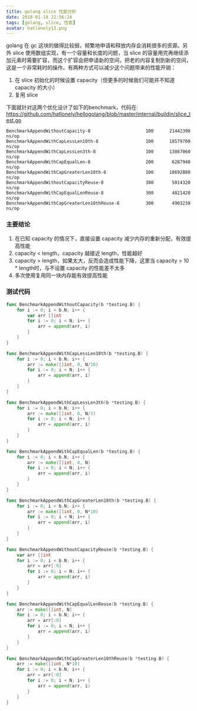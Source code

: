 ```yaml
---
title: golang slice 性能分析
date: 2018-01-18 21:56:24
tags: [golang, slice, 性能]
avatar: hatlonely13.png
---
```


golang 在 gc 这块的做得比较弱，频繁地申请和释放内存会消耗很多的资源。另外 slice 使用数组实现，有一个容量和长度的问题，当 slice 的容量用完再继续添加元素时需要扩容，而这个扩容会把申请新的空间，把老的内容复制到新的空间，这是一个非常耗时的操作。有两种方式可以减少这个问题带来的性能开销：

1. 在 slice 初始化的时候设置 capacity（但更多的时候我们可能并不知道 capacity 的大小）
2. 复用 slice

下面就针对这两个优化设计了如下的benchmark，代码在: <https://github.com/hatlonely/hellogolang/blob/master/internal/buildin/slice_test.go>

```
BenchmarkAppendWithoutCapacity-8                     100      21442390 ns/op
BenchmarkAppendWithCapLessLen10th-8                  100      18579700 ns/op
BenchmarkAppendWithCapLessLen3th-8                   100      13867060 ns/op
BenchmarkAppendWithCapEqualLen-8                     200       6287940 ns/op
BenchmarkAppendWithCapGreaterLen10th-8               100      18692880 ns/op
BenchmarkAppendWithoutCapacityReuse-8                300       5014320 ns/op
BenchmarkAppendWithCapEqualLenReuse-8                300       4821420 ns/op
BenchmarkAppendWithCapGreaterLen10thReuse-8          300       4903230 ns/op
```

### 主要结论

1. 在已知 capacity 的情况下，直接设置 capacity 减少内存的重新分配，有效提高性能
2. capacity < length，capacity 越接近 length，性能越好
3. capacity > length，如果太大，反而会造成性能下降，这里当 capacity > 10 * length时，与不设置 capacity 的性能差不太多
4. 多次使用复用同一块内存能有效提高性能

### 测试代码

```go
func BenchmarkAppendWithoutCapacity(b *testing.B) {
    for i := 0; i < b.N; i++ {
        var arr []int
        for i := 0; i < N; i++ {
            arr = append(arr, i)
        }
    }
}

func BenchmarkAppendWithCapLessLen10th(b *testing.B) {
    for i := 0; i < b.N; i++ {
        arr := make([]int, 0, N/10)
        for i := 0; i < N; i++ {
            arr = append(arr, i)
        }
    }
}

func BenchmarkAppendWithCapLessLen3th(b *testing.B) {
    for i := 0; i < b.N; i++ {
        arr := make([]int, 0, N/3)
        for i := 0; i < N; i++ {
            arr = append(arr, i)
        }
    }
}

func BenchmarkAppendWithCapEqualLen(b *testing.B) {
    for i := 0; i < b.N; i++ {
        arr := make([]int, 0, N)
        for i := 0; i < N; i++ {
            arr = append(arr, i)
        }
    }
}

func BenchmarkAppendWithCapGreaterLen10th(b *testing.B) {
    for i := 0; i < b.N; i++ {
        arr := make([]int, 0, N*10)
        for i := 0; i < N; i++ {
            arr = append(arr, i)
        }
    }
}

func BenchmarkAppendWithoutCapacityReuse(b *testing.B) {
    var arr []int
    for i := 0; i < b.N; i++ {
        arr = arr[:0]
        for i := 0; i < N; i++ {
            arr = append(arr, i)
        }
    }
}

func BenchmarkAppendWithCapEqualLenReuse(b *testing.B) {
    arr := make([]int, N)
    for i := 0; i < b.N; i++ {
        arr = arr[:0]
        for i := 0; i < N; i++ {
            arr = append(arr, i)
        }
    }
}

func BenchmarkAppendWithCapGreaterLen10thReuse(b *testing.B) {
    arr := make([]int, N*10)
    for i := 0; i < b.N; i++ {
        arr = arr[:0]
        for i := 0; i < N; i++ {
            arr = append(arr, i)
        }
    }
}
```

